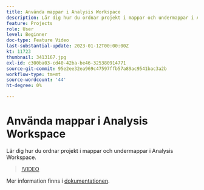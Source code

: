 ```yaml
---
title: Använda mappar i Analysis Workspace
description: Lär dig hur du ordnar projekt i mappar och undermappar i Analysis Workspace.
feature: Projects
role: User
level: Beginner
doc-type: Feature Video
last-substantial-update: 2023-01-12T00:00:00Z
kt: 11723
thumbnail: 3413167.jpg
exl-id: c300ba03-cd40-42ba-be46-325380914771
source-git-commit: 95e2ee32ea969c47597ffb57a89ac9541bac3a2b
workflow-type: tm+mt
source-wordcount: '44'
ht-degree: 0%

---
```


# Använda mappar i Analysis Workspace

Lär dig hur du ordnar projekt i mappar och undermappar i Analysis Workspace.

>[!VIDEO](https://video.tv.adobe.com/v/3413167/?quality=12&learn=on)

Mer information finns i [dokumentationen](https://experienceleague.adobe.com/docs/analytics/analyze/analysis-workspace/build-workspace-project/workspace-folders/about-folders.html?lang=sv-SE).

